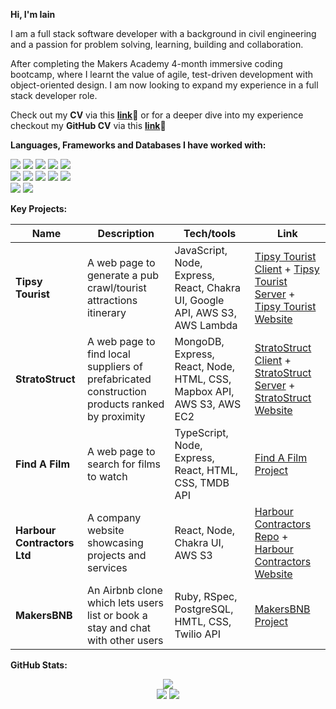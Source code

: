 **Hi, I'm Iain**

I am a full stack software developer with a background in civil engineering and a passion for problem solving, learning, building and collaboration. 

After completing the Makers Academy 4-month immersive coding bootcamp, where I learnt the value of agile, test-driven development with object-oriented design. I am now looking to expand my experience in a full stack developer role. 

Check out my **CV** via this [**link**](https://drive.google.com/file/d/1yauBtS40kaVuVxDwvT8oUR5BidWHzOfO/view?usp=sharing)🔗 or for a deeper dive into my experience checkout my **GitHub CV** via this [**link**](https://github.com/HOOLAHAN/CV)🔗

**Languages, Frameworks and Databases I have worked with:**

<p>
<div>
  <img src="https://img.shields.io/badge/-Ruby-cd1d09?style=for-the-badge&logo=ruby&logoColor=cd1d09&labelColor=282828">
  <img src="https://img.shields.io/badge/-Javascript-f7e968?style=for-the-badge&logo=javascript&logoColor=f7e968&labelColor=282828">
  <img src="https://img.shields.io/badge/-Typescript-3075c0?style=for-the-badge&logo=typescript&logoColor=3075c0&labelColor=282828">
  <img src="https://img.shields.io/badge/-HTML-FF5733?style=for-the-badge&logo=html5&logoColor=FF5733&labelColor=282828">
  <img src="https://img.shields.io/badge/-CSS-559DFF?style=for-the-badge&logo=css3&logoColor=559DFF&labelColor=282828"><br>
  
  <img src="https://img.shields.io/badge/-Node.js-80D857?style=for-the-badge&logo=node.js&logoColor=80D857&labelColor=282828">
  <img src="https://img.shields.io/badge/-React-58D2F0?style=for-the-badge&logo=react&logoColor=58D2F0&labelColor=282828">
  <img src="https://img.shields.io/badge/-Jest-B84D6F?style=for-the-badge&logo=jest&logoColor=B84D6F&labelColor=282828">
  <img src="https://img.shields.io/badge/-RSpec-F05892?style=for-the-badge&logo=ruby&logoColor=F05892&labelColor=282828">
  <img src="https://img.shields.io/badge/-Cypress-3b3938?style=for-the-badge&logo=cypress&logoColor=faf2ed&labelColor=282828"><br>
  
  <img src="https://img.shields.io/badge/-MongoDB-51A940?style=for-the-badge&logo=mongodb&logoColor=51A940&labelColor=282828">
  <img src="https://img.shields.io/badge/-PostgreSQL-31648c?style=for-the-badge&logo=postgresql&logoColor=ffffff&labelColor=282828"><br>
</div>
</p>

**Key Projects:**

| Name               | Description                            | Tech/tools                                              | Link
| -------------------| ---------------------------------------|---------------------------------------------------------|------------------
| **Tipsy Tourist**  | A web page to generate a pub crawl/tourist attractions itinerary | JavaScript, Node, Express, React, Chakra UI, Google API, AWS S3, AWS Lambda |[Tipsy Tourist Client](https://github.com/HOOLAHAN/tipsy-tourist) + [Tipsy Tourist Server](https://github.com/HOOLAHAN/tipsy-tourst-lambda) + [Tipsy Tourist Website](http://tipsytourist.s3-website.eu-west-2.amazonaws.com/)
|**StratoStruct** |A web page to find local suppliers of prefabricated construction products ranked by proximity | MongoDB, Express, React, Node, HTML, CSS, Mapbox API, AWS S3, AWS EC2 | [StratoStruct Client](https://github.com/HOOLAHAN/stratostruct_client) + [StratoStruct Server](https://github.com/HOOLAHAN/stratostruct_server) + [StratoStruct Website](http://stratostruct.s3-website.eu-west-2.amazonaws.com/)
| **Find A Film**    | A web page to search for films to watch | TypeScript, Node, Express, React, HTML, CSS, TMDB API              | [Find A Film Project](https://github.com/HOOLAHAN/Find_A_Film)
| **Harbour Contractors Ltd**        | A company website showcasing projects and services  | React, Node, Chakra UI, AWS S3 | [Harbour Contractors Repo](https://github.com/HOOLAHAN/harbour_contractors_client) + [Harbour Contractors Website](http://harbourcontractors.s3-website.eu-west-2.amazonaws.com/)
| **MakersBNB**      | An Airbnb clone which lets users list or book a stay and chat with other users| Ruby, RSpec, PostgreSQL, HMTL, CSS, Twilio API | [MakersBNB Project](https://github.com/HOOLAHAN/arkle-bnb)


**GitHub Stats:**

<div align="center">
  <img src="http://github-profile-summary-cards.vercel.app/api/cards/profile-details?username=HOOLAHAN&theme=github"/>
</div>

<div align="center">
  <img src="http://github-profile-summary-cards.vercel.app/api/cards/most-commit-language?username=HOOLAHAN&theme=github"/>
  <img src="http://github-profile-summary-cards.vercel.app/api/cards/repos-per-language?username=HOOLAHAN&theme=github"/>
</div>
